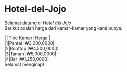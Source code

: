 # Hotel-del-Jojo
Selamat datang di *Hotel del Jojo*<br />
Berikut adalah harga dari kamar-kamar yang kami punya:<br />

| |Tipe Kamar|  Harga    |<br />
|1|Pantai    |₩3,000,0000|<br />
|2|Rooftop   |₩4,500,0000|<br />
|3|Taman     |₩5,000,0000|<br />
|4|Bar       |₩1,250,0000|<br />
Selamat menginap!